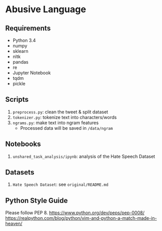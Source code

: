 # Abusive Language

## Requirements
- Python 3.4
- numpy
- sklearn
- nltk
- pandas
- re
- Jupyter Notebook
- tqdm
- pickle

## Scripts
1. `preprocess.py`: clean the tweet & split dataset
2. `tokenizer.py`: tokenize text into characters/words
3. `ngrams.py`: make text into ngram features
    - Processed data will be saved in `/data/ngram`

## Notebooks
1. `unshared_task_analysis/ipynb`: analysis of the Hate Speech Dataset

## Datasets
1. `Hate Speech Dataset`: see `original/README.md`

## Python Style Guide
Please follow PEP 8.
https://www.python.org/dev/peps/pep-0008/
https://realpython.com/blog/python/vim-and-python-a-match-made-in-heaven/
